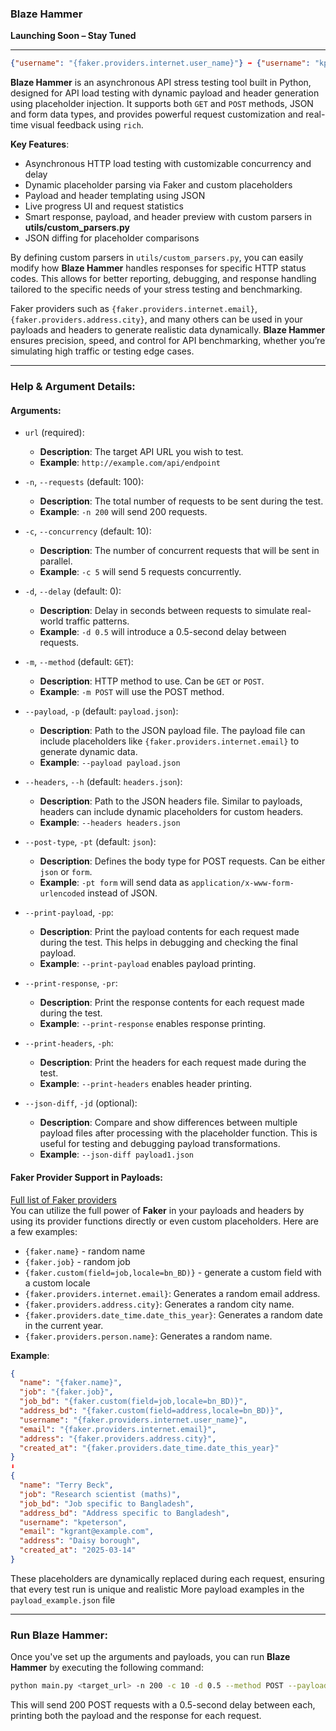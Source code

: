 ### **Blaze Hammer**  
**Launching Soon – Stay Tuned**

---

```json
{"username": "{faker.providers.internet.user_name}"} ➡️ {"username": "kpeterson"}
```

**Blaze Hammer** is an asynchronous API stress testing tool built in Python, designed for API load testing with dynamic payload and header generation using placeholder injection. It supports both `GET` and `POST` methods, JSON and form data types, and provides powerful request customization and real-time visual feedback using `rich`.

**Key Features**:
- Asynchronous HTTP load testing with customizable concurrency and delay
- Dynamic placeholder parsing via Faker and custom placeholders
- Payload and header templating using JSON
- Live progress UI and request statistics
- Smart response, payload, and header preview with custom parsers in **utils/custom_parsers.py**
- JSON diffing for placeholder comparisons

By defining custom parsers in `utils/custom_parsers.py`, you can easily modify how **Blaze Hammer** handles responses for specific HTTP status codes. This allows for better reporting, debugging, and response handling tailored to the specific needs of your stress testing and benchmarking.

Faker providers such as `{faker.providers.internet.email}`, `{faker.providers.address.city}`, and many others can be used in your payloads and headers to generate realistic data dynamically. **Blaze Hammer** ensures precision, speed, and control for API benchmarking, whether you’re simulating high traffic or testing edge cases.

---

### **Help & Argument Details**:

#### **Arguments**:
- `url` (required):  
  - **Description**: The target API URL you wish to test.
  - **Example**: `http://example.com/api/endpoint`

- `-n`, `--requests` (default: 100):  
  - **Description**: The total number of requests to be sent during the test.
  - **Example**: `-n 200` will send 200 requests.

- `-c`, `--concurrency` (default: 10):  
  - **Description**: The number of concurrent requests that will be sent in parallel.
  - **Example**: `-c 5` will send 5 requests concurrently.

- `-d`, `--delay` (default: 0):  
  - **Description**: Delay in seconds between requests to simulate real-world traffic patterns.
  - **Example**: `-d 0.5` will introduce a 0.5-second delay between requests.

- `-m`, `--method` (default: `GET`):  
  - **Description**: HTTP method to use. Can be `GET` or `POST`.
  - **Example**: `-m POST` will use the POST method.

- `--payload`, `-p` (default: `payload.json`):  
  - **Description**: Path to the JSON payload file. The payload file can include placeholders like `{faker.providers.internet.email}` to generate dynamic data.
  - **Example**: `--payload payload.json`

- `--headers`, `--h` (default: `headers.json`):  
  - **Description**: Path to the JSON headers file. Similar to payloads, headers can include dynamic placeholders for custom headers.
  - **Example**: `--headers headers.json`

- `--post-type`, `-pt` (default: `json`):  
  - **Description**: Defines the body type for POST requests. Can be either `json` or `form`.
  - **Example**: `-pt form` will send data as `application/x-www-form-urlencoded` instead of JSON.

- `--print-payload`, `-pp`:  
  - **Description**: Print the payload contents for each request made during the test. This helps in debugging and checking the final payload.
  - **Example**: `--print-payload` enables payload printing.

- `--print-response`, `-pr`:  
  - **Description**: Print the response contents for each request made during the test.
  - **Example**: `--print-response` enables response printing.

- `--print-headers`, `-ph`:  
  - **Description**: Print the headers for each request made during the test.
  - **Example**: `--print-headers` enables header printing.

- `--json-diff`, `-jd` (optional):  
  - **Description**: Compare and show differences between multiple payload files after processing with the placeholder function. This is useful for testing and debugging payload transformations.
  - **Example**: `--json-diff payload1.json`

#### **Faker Provider Support in Payloads**:
[Full list of Faker providers](https://faker.readthedocs.io/en/stable/providers.html)  
You can utilize the full power of **Faker** in your payloads and headers by using its provider functions directly or even custom placeholders. Here are a few examples:

- `{faker.name}` - random name
- `{faker.job}` - random job
- `{faker.custom(field=job,locale=bn_BD)}` - generate a custom field with a custom locale
- `{faker.providers.internet.email}`: Generates a random email address.
- `{faker.providers.address.city}`: Generates a random city name.
- `{faker.providers.date_time.date_this_year}`: Generates a random date in the current year.
- `{faker.providers.person.name}`: Generates a random name.

**Example**:
```json
{ 
  "name": "{faker.name}",
  "job": "{faker.job}",
  "job_bd": "{faker.custom(field=job,locale=bn_BD)}",
  "address_bd": "{faker.custom(field=address,locale=bn_BD)}",
  "username": "{faker.providers.internet.user_name}",
  "email": "{faker.providers.internet.email}",
  "address": "{faker.providers.address.city}",
  "created_at": "{faker.providers.date_time.date_this_year}"
}
⬇️
{
  "name": "Terry Beck",
  "job": "Research scientist (maths)",
  "job_bd": "Job specific to Bangladesh",
  "address_bd": "Address specific to Bangladesh",
  "username": "kpeterson",
  "email": "kgrant@example.com",
  "address": "Daisy borough",
  "created_at": "2025-03-14"
}
```

These placeholders are dynamically replaced during each request, ensuring that every test run is unique and realistic
More payload examples in the `payload_example.json` file

---

### **Run Blaze Hammer**:
Once you've set up the arguments and payloads, you can run **Blaze Hammer** by executing the following command:

```bash
python main.py <target_url> -n 200 -c 10 -d 0.5 --method POST --payload payload.json --headers headers.json --print-payload --print-response
```

This will send 200 POST requests with a 0.5-second delay between each, printing both the payload and the response for each request.